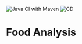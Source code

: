 ![Java CI with Maven](https://github.com/KirillSmirnow/food-analysis/workflows/Java%20CI%20with%20Maven/badge.svg)
![CD](https://github.com/KirillSmirnow/food-analysis/workflows/CD/badge.svg)

# Food Analysis

